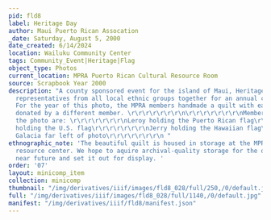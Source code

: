 ```yaml
---
pid: fld8
label: Heritage Day
author: Maui Puerto Rican Assocation
_date: Saturday, August 5, 2000
date_created: 6/14/2024
location: Wailuku Community Center
tags: Community_Event|Heritage|Flag
object_type: Photos
current_location: MPRA Puerto Rican Cultural Resource Room
source: Scrapbook Year 2000
description: "A county sponsored event for the island of Maui, Heritage Day brings
  representatives from all local ethnic groups together for an annual celebration.
  For the year of this photo, the MPRA members handmade a quilt with each section
  donated by a different member. \r\r\r\r\r\r\r\n\r\r\r\r\r\r\r\nMembers present in
  the photo are: \r\r\r\r\r\r\r\nLeroy holding the Puerto Rican flag\r\r\r\r\r\r\r\nPhilip
  holding the U.S. flag\r\r\r\r\r\r\r\nJerry holding the Hawaiian flag\r\r\r\r\r\r\r\nJoe
  Galacia far left of photo\r\r\r\r\r\r\r\n "
ethnographic_note: 'The beautiful quilt is housed in storage at the MPRA cultural
  resource center. We hope to aquire archival-quality storage for the quilt in the
  near future and set it out for display. '
order: '07'
layout: minicomp_item
collection: minicomp
thumbnail: "/img/derivatives/iiif/images/fld8_028/full/250,/0/default.jpg"
full: "/img/derivatives/iiif/images/fld8_028/full/1140,/0/default.jpg"
manifest: "/img/derivatives/iiif/fld8/manifest.json"
---
```

